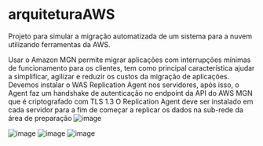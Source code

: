 # arquiteturaAWS
Projeto para simular a migração automatizada de um sistema para a nuvem utilizando ferramentas da AWS.

Usar o Amazon MGN permite migrar aplicações com interrupções mínimas de funcionamento para os clientes, tem como principal característica ajudar a simplificar, agilizar e reduzir os custos da migração de aplicações. Devemos instalar o WAS Replication Agent nos servidores, após isso, o Agent faz um handshake de autenticação no endpoint da API do AWS MGN que é criptografado com TLS 1.3
O Replication Agent deve ser instalado em cada servidor para a fim de começar a replicar os dados na sub-rede da área de preparação
![image](https://github.com/user-attachments/assets/f0435d05-7063-4569-bdd7-0cbb6b9c3180)

![image](https://github.com/user-attachments/assets/3d028d8a-a568-4a0f-941d-83ba2e370fe7)
![image](https://github.com/user-attachments/assets/2b43e288-ec29-406b-a3a7-cf5093f5fca8)
![image](https://github.com/user-attachments/assets/ed263a27-1508-4161-a0e6-300d3c0bdd94)



